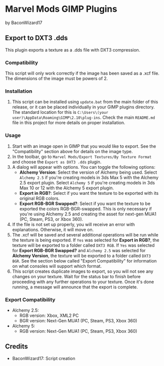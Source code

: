 # Marvel Mods GIMP Plugins
by BaconWizard17
## Export to DXT3 .dds
This plugin exports a texture as a .dds file with DXT3 compression.

### Compatibility
This script will only work correctly if the image has been saved as a .xcf file. The dimensions of the image must be powers of 2.

### Installation
 1. This script can be installed using `update.bat` from the main folder of this release, or it can be placed individually in your GIMP plugins directory. The standard location for this is `C:\Users\(your user)\AppData\Roaming\GIMP\2.10\plug-ins`. Check the main `README.md` file in this project for more details on proper installation.

### Usage
1. Start with an image open in GIMP that you would like to export. See the "Compatibility" section above for details on the image type.
2. In the toolbar, go to `Marvel Mods/Export Textures/By Texture Format` and choose the `Export as DXT3 .dds` plugin.
3. A dialog will appear with options. You can toggle the following options:
	- **Alchemy Version**: Select the version of Alchemy being used. Select `Alchemy 2.5` if you're creating models in 3ds Max 5 with the Alchemy 2.5 export plugin. Select `Alchemy 5` if you're creating models in 3ds Max 10 or 12 with the Alchemy 5 export plugin. 
	- **Export in RGB?**: Select if you want the texture to be exported with its original RGB colors.
	- **Export RGB-BGR Swapped?**: Select if you want the texture to be exported the colors RGB-BGR-swapped. This is only necessary if you're using Alchemy 2.5 and creating the asset for next-gen MUA1 (PC, Steam, PS3, or Xbox 360).
4. If the file is not set up properly, you will receive an error with explanations. Otherwise, it will move on.
5. The .xcf will be saved and several additional operations will be run while the texture is being exported. If `Yes` was selected for **Export in RGB?**, the texture will be exported to a folder called `DXT3 RGB`. If `Yes` was selected for **Export RGB-BGR Swapped?** and `Alchemy 2.5` was selected for **Alchemy Version**, the texture will be exported to a folder called `DXT3 BGR`. See the section below called "Export Compatibility" for information on what consoles will support which format.
6. This script creates duplicate images to export, so you will not see any changes on your texture. Wait for the status bar to finish before proceeding with any further operations to your texture. Once it's done running, a message will announce that the export is complete.

### Export Compatibility
 - Alchemy 2.5:
	- RGB version: Xbox, XML2 PC
	- BGR version: Next-Gen MUA1 (PC, Steam, PS3, Xbox 360)
 - Alchemy 5:
    - RGB version: Next-Gen MUA1 (PC, Steam, PS3, Xbox 360)

## Credits
- BaconWizard17: Script creation